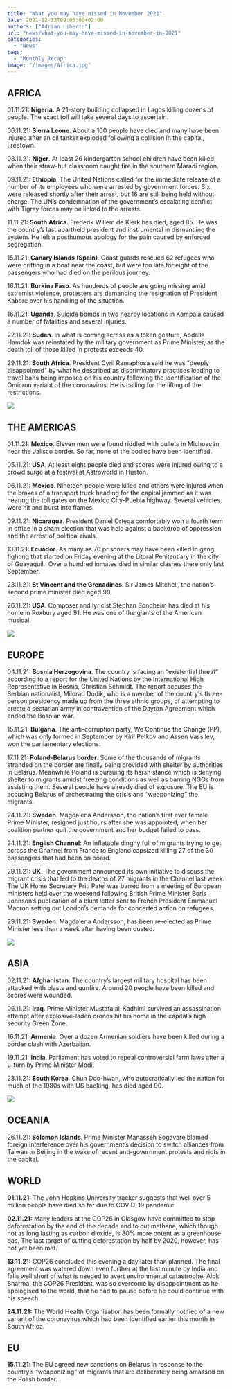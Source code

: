 ```yaml
---
title: "What you may have missed in November 2021"
date: 2021-12-13T09:05:00+02:00
authors: ["Adrian Liberto"]
url: "news/what-you-may-have-missed-in-november-in-2021"
categories:
  - "News"
tags:
  - "Monthly Recap"
image: "/images/Africa.jpg"
---
```


## **AFRICA**

01.11.21: **Nigeria.** A 21-story building collapsed in Lagos killing dozens of people. The exact toll will take several days to ascertain.

06.11.21: **Sierra Leone**. About a 100 people have died and many have been injured after an oil tanker exploded following a collision in the capital, Freetown.

08.11.21: **Niger**. At least 26 kindergarten school children have been killed when their straw-hut classroom caught fire in the southern Maradi region.

09.11.21: **Ethiopia**. The United Nations called for the immediate release of a number of its employees who were arrested by government forces. Six were released shortly after their arrest, but 16 are still being held without charge. The UN’s condemnation of the government’s escalating conflict with Tigray forces may be linked to the arrests.

11.11.21: **South Africa**. Frederik Willem de Klerk has died, aged 85. He was the country’s last apartheid president and instrumental in dismantling the system. He left a posthumous apology for the pain caused by enforced segregation.

15.11.21: **Canary Islands (Spain)**. Coast guards rescued 62 refugees who were drifting in a boat near the coast, but were too late for eight of the passengers who had died on the perilous journey.

16.11.21: **Burkina Faso**. As hundreds of people are going missing amid extremist violence, protesters are demanding the resignation of President Kaboré over his handling of the situation.

16.11.21: **Uganda**. Suicide bombs in two nearby locations in Kampala caused a number of fatalities and several injuries.

22.11.21: **Sudan**. In what is coming across as a token gesture, Abdalla Hamdok was reinstated by the military government as Prime Minister, as the death toll of those killed in protests exceeds 40.

29.11.21: **South Africa**. President Cyril Ramaphosa said he was "deeply disappointed" by what he described as discriminatory practices leading to travel bans being imposed on his country following the identification of the Omicron variant of the coronavirus. He is calling for the lifting of the restrictions.

![](/images/America-1024x538.jpg)

## **THE AMERICAS**

01.11.21: **Mexico**. Eleven men were found riddled with bullets in Michoacán, near the Jalisco border. So far, none of the bodies have been identified.

05.11.21: **USA**. At least eight people died and scores were injured owing to a crowd surge at a festival at Astroworld in Huston.

06.11.21: **Mexico**. Nineteen people were killed and others were injured when the brakes of a transport truck heading for the capital jammed as it was nearing the toll gates on the Mexico City-Puebla highway. Several vehicles were hit and burst into flames.

09.11.21: **Nicaragua**. President Daniel Ortega comfortably won a fourth term in office in a sham election that was held against a backdrop of oppression and the arrest of political rivals.

13.11.21: **Ecuador**. As many as 70 prisoners may have been killed in gang fighting that started on Friday evening at the Litoral Penitentiary in the city of Guayaquil.  Over a hundred inmates died in similar clashes there only last September.

23.11.21: **St Vincent and the Grenadines**. Sir James Mitchell, the nation’s second prime minister died aged 90.

26.11.21: **USA**. Composer and lyricist Stephan Sondheim has died at his home in Roxbury aged 91. He was one of the giants of the American musical.

![](/images/Europe-1024x538.jpg)

## **EUROPE**

04.11.21: **Bosnia Herzegovina**. The country is facing an “existential threat” according to a report for the United Nations by the International High Representative in Bosnia, Christian Schmidt. The report accuses the Serbian nationalist, Milorad Dodik, who is a member of the country's three-person presidency made up from the three ethnic groups, of attempting to create a sectarian army in contravention of the Dayton Agreement which ended the Bosnian war.

15.11.21: **Bulgaria**. The anti-corruption party, We Continue the Change (PP), which was only formed in September by Kiril Petkov and Assen Vassilev, won the parliamentary elections.

17.11.21: **Poland-Belarus border**. Some of the thousands of migrants stranded on the border are finally being provided with shelter by authorities in Belarus. Meanwhile Poland is pursuing its harsh stance which is denying shelter to migrants amidst freezing conditions as well as barring NGOs from assisting them. Several people have already died of exposure. The EU is accusing Belarus of orchestrating the crisis and “weaponizing” the migrants.

24.11.21: **Sweden**. Magdalena Andersson, the nation’s first ever female Prime Minister, resigned just hours after she was appointed, when her coalition partner quit the government and her budget failed to pass.

24.11.21: **English Channel**: An inflatable dinghy full of migrants trying to get across the Channel from France to England capsized killing 27 of the 30 passengers that had been on board.

29.11.21: **UK**. The government announced its own initiative to discuss the migrant crisis that led to the deaths of 27 migrants in the Channel last week. The UK Home Secretary Priti Patel was barred from a meeting of European ministers held over the weekend following British Prime Minister Boris Johnson’s publication of a blunt letter sent to French President Emmanuel Macron setting out London’s demands for concerted action on refugees.

29.11.21: **Sweden**. Magdalena Andersson, has been re-elected as Prime Minister less than a week after having been ousted.

![](/images/Asia-1024x538.jpg)

## **ASIA**

02.11.21: **Afghanistan**. The country’s largest military hospital has been attacked with blasts and gunfire. Around 20 people have been killed and scores were wounded.

06.11.21: **Iraq**. Prime Minister Mustafa al-Kadhimi survived an assassination attempt after explosive-laden drones hit his home in the capital’s high security Green Zone.

16.11.21: **Armenia**. Over a dozen Armenian soldiers have been killed during a border clash with Azerbaijan.

19.11.21: **India**. Parliament has voted to repeal controversial farm laws after a u-turn by Prime Minister Modi.

23.11.21: **South Korea**. Chun Doo-hwan, who autocratically led the nation for much of the 1980s with US backing, has died aged 90.

![](/images/Oceania-1024x538.jpg)

## **OCEANIA**

26.11.21: **Solomon Islands**. Prime Minister Manasseh Sogavare blamed foreign interference over his government’s decision to switch alliances from Taiwan to Beijing in the wake of recent anti-government protests and riots in the capital.

## **WORLD**

**01.11.21:** The John Hopkins University tracker suggests that well over 5 million people have died so far due to COVID-19 pandemic.

**02.11.21:** Many leaders at the COP26 in Glasgow have committed to stop deforestation by the end of the decade and to cut methane, which though not as long lasting as carbon dioxide, is 80% more potent as a greenhouse gas. The last target of cutting deforestation by half by 2020, however, has not yet been met.

**13.11.21:** COP26 concluded this evening a day later than planned. The final agreement was watered down even further at the last minute by India and falls well short of what is needed to avert environmental catastrophe. Alok Sharma, the COP26 President, was so overcome by disappointment as he apologised to the world, that he had to pause before he could continue with his speech.

**24.11.21:** The World Health Organisation has been formally notified of a new variant of the coronavirus which had been identified earlier this month in South Africa.

## **EU**

**15.11.21**: The EU agreed new sanctions on Belarus in response to the country’s “weaponizing” of migrants that are deliberately being amassed on the Polish border.
